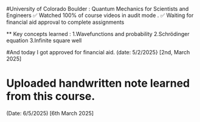 #University of Colorado Boulder : Quantum Mechanics for Scientists and Engineers
✅ Watched 100% of course videos in audit mode .
✅ Waiting for financial aid approval to complete assignments

** Key concepts learned :
1.Wavefunctions and probability
2.Schrödinger equation
3.Infinite square well

#And today I got approved for financial aid. (date: 5/2/2025} [2nd, March 2025]
# Uploaded handwritten note learned from this course. 
(Date: 6/5/2025) [6th March 2025]
